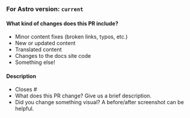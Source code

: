<!-- Thank you for opening a PR! We really appreciate you taking the time to help out 🙌 -->

<!-- 
NOTE: Replace "current" with a future version of Astro if this PR is for an upcoming release (e.g. a feature not yet released) and include a link to the `withastro/astro` implementation PR.
-->
### For Astro version: `current` <!-- [<`withastro/astro` implementation PR>](<url>) -->

#### What kind of changes does this PR include?
<!-- Delete any that don’t apply -->

- Minor content fixes (broken links, typos, etc.)
- New or updated content
- Translated content
- Changes to the docs site code
- Something else!

#### Description

- Closes # <!-- Add an issue number if this PR will close it. -->
- What does this PR change? Give us a brief description.
- Did you change something visual? A before/after screenshot can be helpful.

<!--
Here’s what will happen next:

1. Our GitHub bots will run to check your changes.
   If they spot any broken links you will see some error messages on this PR.
   Don’t hesitate to ask any questions if you’re not sure what these mean!

2. In a few minutes, you’ll be able to see a preview of your changes on Netlify 🥳

3. One or more of our maintainers will take a look and may ask you to make changes.
   We try to be responsive, but don’t worry if this takes a day or two.
-->
